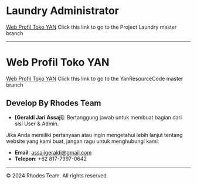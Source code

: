 # Laundry Administrator
[Web Profil Toko YAN](https://github.com/GeraldiJari/ProjektLaundry) Click this link to go to the Project Laundry master branch
________________________________________________________
# Web Profil Toko YAN

[Web Profil Toko YAN](https://github.com/GeraldiJari/YanResourceCode/tree/master) Click this link to go to the YanResourceCode master branch

## Develop By Rhodes Team

- **[Geraldi Jari Assaji]**: Bertanggung jawab untuk membuat bagian dari sisi User & Admin.


Jika Anda memiliki pertanyaan atau ingin mengetahui lebih lanjut tentang website yang kami buat, jangan ragu untuk menghubungi kami:

- **Email**: [assajigeraldi@gmail.com](mailto:assajigeraldi@gmail.com)
- **Telepon**: +62 817-7997-0642



---

© 2024 Rhodes Team. All rights reserved.




